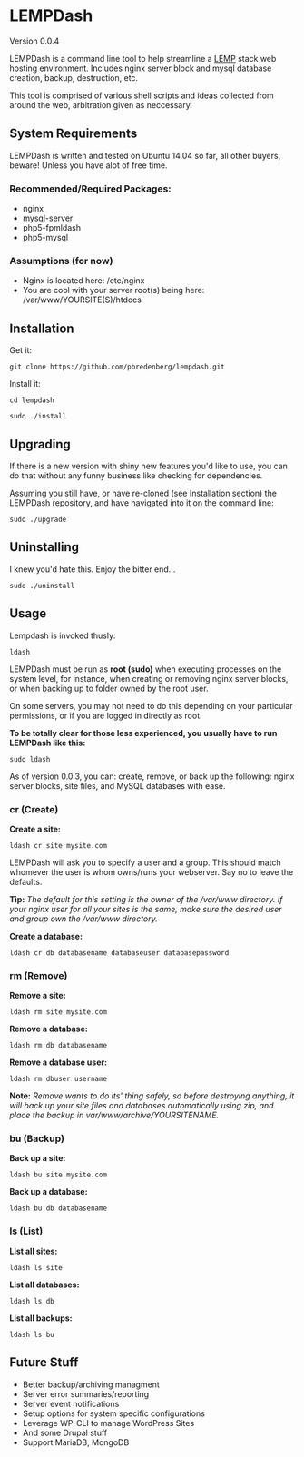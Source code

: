 # LEMPDash
Version 0.0.4

LEMPDash is a command line tool to help streamline a [LEMP](https://lemp.io/) stack web hosting environment. Includes nginx server block and mysql database creation, backup, destruction, etc.

This tool is comprised of various shell scripts and ideas collected from around the web, arbitration given as neccessary.

## System Requirements
LEMPDash is written and tested on Ubuntu 14.04 so far, all other buyers, beware! Unless you have alot of free time.

### Recommended/Required Packages:
* nginx
* mysql-server
* php5-fpmldash
* php5-mysql

### Assumptions (for now)
* Nginx is located here: /etc/nginx
* You are cool with your server root(s) being here: /var/www/YOURSITE(S)/htdocs

## Installation
Get it:

```
git clone https://github.com/pbredenberg/lempdash.git
```

Install it:
```
cd lempdash
```
```
sudo ./install
```

## Upgrading
If there is a new version with shiny new features you'd like to use, you can do that without any funny business like checking for dependencies.

Assuming you still have, or have re-cloned (see Installation section) the LEMPDash repository, and have navigated into it on the command line:

```
sudo ./upgrade
```

## Uninstalling
I knew you'd hate this. Enjoy the bitter end...

```
sudo ./uninstall
```

## Usage
Lempdash is invoked thusly:
```
ldash
```

LEMPDash must be run as **root (sudo)** when executing processes on the system level, for instance, when creating or removing nginx server blocks, or when backing up to folder owned by the root user.

On some servers, you may not need to do this depending on your particular permissions, or if you are logged in directly as root.

**To be totally clear for those less experienced, you usually have to run LEMPDash like this:**

```
sudo ldash
```

As of version 0.0.3, you can: create, remove, or back up the following: nginx server blocks, site files, and MySQL databases with ease.

### cr (Create)
**Create a site:**
```
ldash cr site mysite.com
```
LEMPDash will ask you to specify a user and a group. This should match whomever the user is whom owns/runs your webserver. Say no to leave the defaults.

**Tip:** *The default for this setting is the owner of the /var/www directory. If your nginx user for all your sites is the same, make sure the desired user and group own the /var/www directory.* 

**Create a database:**
```
ldash cr db databasename databaseuser databasepassword
```

### rm (Remove)
**Remove a site:**
```
ldash rm site mysite.com
```

**Remove a database:**
```
ldash rm db databasename
```

**Remove a database user:**
```
ldash rm dbuser username
```

**Note:** *Remove wants to do its' thing safely, so before destroying anything, it will back up your site files and databases automatically using zip, and place the backup in var/www/archive/YOURSITENAME.*

### bu (Backup)
**Back up a site:**
```
ldash bu site mysite.com
```

**Back up a database:**
```
ldash bu db databasename
```

### ls (List)
**List all sites:**
```
ldash ls site
```

**List all databases:**
```
ldash ls db
```

**List all backups:**
```
ldash ls bu
```

## Future Stuff
* Better backup/archiving managment
* Server error summaries/reporting
* Server event notifications
* Setup options for system specific configurations
* Leverage WP-CLI to manage WordPress Sites
* And some Drupal stuff
* Support MariaDB, MongoDB

